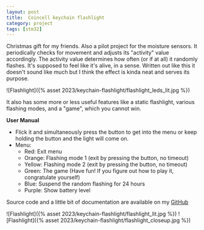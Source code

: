 ```yaml
---
layout: post
title:  Coincell keychain flashlight
category: project
tags: [stm32]
---
```


Christmas gift for my friends. Also a pilot project for the moisture sensors. It periodically checks for movement and adjusts its "activity" value accordingly. The activity value determines how often (or if at all) it randomly flashes. It's supposed to feel like it's alive, in a sense. Written out like this it doesn't sound like much but I think the effect is kinda neat and serves its purpose.

![Flashlight]({% asset 2023/keychain-flashlight/flashlight_leds_lit.jpg %})

It also has some more or less useful features like a static flashlight, various flashing modes, and a "game", which you cannot win.

**User Manual**
* Flick it and simultaneously press the button to get into the menu or keep holding the button and the light will come on.
* Menu:
    + Red: Exit menu
    + Orange: Flashing mode 1 (exit by pressing the button, no timeout)
    + Yellow: Flashing mode 2 (exit by pressing the button, no timeout)
    + Green: The game (Have fun! If you figure out how to play it, congratulate yourself)
    + Blue: Suspend the random flashing for 24 hours
    + Purple: Show battery level

Source code and a little bit of documentation are available on my [GitHub](https://github.com/georges-circuits/coincell_flashlight)

![Flashlight]({% asset 2023/keychain-flashlight/flashlight_lit.jpg %})
![Flashlight]({% asset 2023/keychain-flashlight/flashlight_closeup.jpg %})
